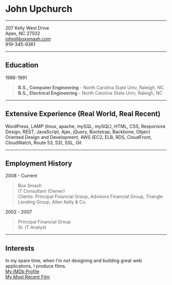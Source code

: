 # John Upchurch  
---
207 Kelly West Drive  
Apex, NC 27502  
john@boxsmash.com  
919-345-9361  
  
---
## Education  
1986-1991  
>**B.S., Computer Engineering** - North Carolina State Univ, Raleigh, NC  
>**B.S., Electrical Engineering** - North Carolina State Univ, Raleigh, NC  
  
---  
## Extensive Experience (Real World, Real Recent)  
WordPress, LAMP (linux, apache, mySQL, mySQL), HTML, CSS, Responsive Design, REST, JavaScript, Ajax, jQuery, Bootstrap, Backbone, Object Oriented Design and Development, AWS (EC2, ELB, RDS, CloudFront, CloudWatch, Route 53, S3), SSL, Git
  
---
## Employment History  
     
2008 - Current  
>Box Smash  
>IT Consultant (Owner)  
>Clients: Principal Financial Group, Advisors Financial Group, Triangle Lending Group, Allen Kelly & Co.
        
2002 - 2007  
>Principal Financial Group  
>Sr. IT Analyst  
 
---
## Interests  
In my spare time, when I'm not designing and building great web applications, I produce films.  
[My IMDb Profile](http://www.imdb.com/name/nm1536208/)  
[My Most Recent Film](http://www.imdb.com/title/tt5069158/)
